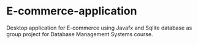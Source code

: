 # E-commerce-application

Desktop application for E-commerce using Javafx and Sqlite database as group project for Database Management Systems course.
